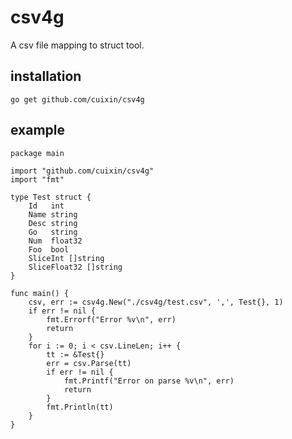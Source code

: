 csv4g
=======

A csv file mapping to struct tool.

installation
------------

    go get github.com/cuixin/csv4g

example
-------

```
package main

import "github.com/cuixin/csv4g"
import "fmt"

type Test struct {
    Id   int
    Name string
    Desc string
    Go   string
    Num  float32
    Foo  bool
    SliceInt []string
    SliceFloat32 []string
}

func main() {
    csv, err := csv4g.New("./csv4g/test.csv", ',', Test{}, 1)
    if err != nil {
        fmt.Errorf("Error %v\n", err)
        return
    }
    for i := 0; i < csv.LineLen; i++ {
        tt := &Test{}
        err = csv.Parse(tt)
        if err != nil {
            fmt.Printf("Error on parse %v\n", err)
            return
        }
        fmt.Println(tt)
    }
}

```
